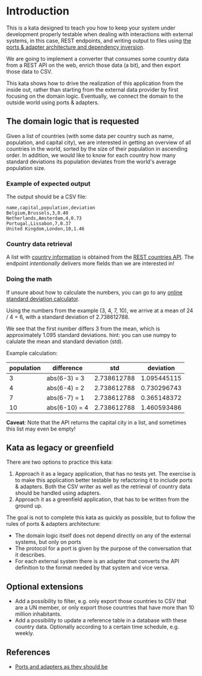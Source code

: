 # Introduction

This is a kata designed to teach you how to keep your system 
under development properly testable when dealing with interactions 
with external systems, in this case, REST endpoints, and writing
output to files using
[the ports &amp; adapter architecture and dependency inversion](https://github.com/zhendrikse/tdd/wiki/Hexagonal-Architecture).

We are going to implement a converter that consumes some country data
from a REST API on the web, enrich those data (a bit), and then 
export those data to CSV.

This kata shows how to drive the realization of this application
from the inside out, rather than starting from the external data provider 
by first focusing on the domain logic. Eventually, we connect the
domain to the outside world using ports &amp; adapters.

## The domain logic that is requested

Given a list of countries (with some data per country such 
as name, population, and capital city), we are interested in getting 
an overview of all countries in the world, sorted by the 
size of their population in ascending order. In addition, 
we would like to know for each country how many standard deviations
its population deviates from the world's average population size. 

### Example of expected output 

The output should be a CSV file:

```
name,capital,population,deviation
Belgium,Brussels,3,0.40
Netherlands,Amsterdam,4,0.73
Portugal,Lissabon,7,0.37
United Kingdom,London,10,1.46 
```

### Country data retrieval

A list with 
[country information](https://restcountries.com/v3.1/all?fields=name,capital,population,cioc,region) 
is obtained from the [REST countries API](https://restcountries.com/). 
The endpoint _intentionally_ delivers more fields than we are interested in!

### Doing the math 

If unsure about how to calculate the numbers, you can go to any 
[online standard deviation calculator](https://www.mathsisfun.com/data/standard-deviation-calculator.html).

Using the numbers from the example (3, 4, 7, 10), we arrive at a mean
of 24 / 4 = 6, with a standard deviation of 2.738612788.

We see that the first number differs 3 from the mean, which is approximately 1.095 standard deviations.
hint: you can use numpy to calulate the mean and standard deviation (std).

Example calculation:

| population | difference    | std         | deviation   |
|------------|---------------|-------------|-------------|
| 3          | abs(6-3) = 3  | 2.738612788 | 1.095445115 |
| 4          | abs(6-4) = 2  | 2.738612788 | 0.730296743 |
| 7          | abs(6-7) = 1  | 2.738612788 | 0.365148372 |
| 10         | abs(6-10) = 4 | 2.738612788 | 1.460593486 |


**Caveat**: 
Note that the API returns the capital city in a list, and sometimes 
this list may even be empty!

## Kata as legacy or greenfield

There are two options to practice this kata:

1. Approach it as a legacy application, that has no tests yet.
   The exercise is to make this application better
   testable by refactoring it to include ports &amp; adapters.
   Both the CSV writer as well as the retrieval of country data
   should be handled using adapters.
2. Approach it as a greenfield application, that has to be written from the
   ground up.

The goal is not to complete this kata as quickly as possible, 
but to follow the rules of ports &amp; adapters architecture:

- The domain logic itself does not depend directly on
  any of the external systems, but only on ports
- The protocol for a port is given by the purpose of 
  the conversation that it describes.
- For each external system there is an adapter that converts
  the API definition to the format 
  needed by that system and vice versa.

## Optional extensions

- Add a possibility to filter, e.g. only export those countries to CSV that
  are a UN member, or only export those countries that have more than 10 million
  inhabitants.
- Add a possibility to update a reference table in a database with these
  country data. Optionally according to a certain time schedule, e.g. weekly.

## References

- [Ports and adapters as they should be](https://medium.com/wearewaes/ports-and-adapters-as-they-should-be-6aa5da8893b)
